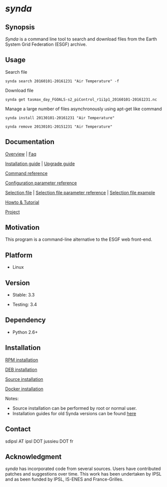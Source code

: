 # *synda*

## Synopsis

*Synda* is a command line tool to search and download files from the Earth
System Grid Federation (ESGF) archive.

## Usage

Search file

    synda search 20160101-20161231 "Air Temperature" -f

Download file

    synda get tasmax_day_FGOALS-s2_piControl_r1i1p1_20160101-20161231.nc

Manage a large number of files asynchronously using apt-get like command

    synda install 20130101-20161231 "Air Temperature"

    synda remove 20130101-20151231 "Air Temperature"

## Documentation

[Overview](sdt/doc/overview.md)                                       | [Faq](sdt/doc/faq.md)

[Installation guide](#installation)                                   | [Upgrade guide](sdt/doc/upgrade_guide.md)

[Command reference](sdt/doc/command_reference.md)

[Configuration parameter reference](sdt/doc/configuration_parameter_reference.md)

[Selection file](sdt/doc/selection_file.md)                           | [Selection file parameter reference](sdt/doc/selection_file_parameter_reference.md) | [Selection file example](https://github.com/Prodiguer/synda/tree/master/sdt/selection/sample)

[Howto & Tutorial](sdt/doc/howto_and_tutorial.md)

[Project](sdt/doc/project.md)

## Motivation

This program is a command-line alternative to the ESGF web front-end.

## Platform

* Linux

## Version

* Stable: 3.3

* Testing: 3.4

## Dependency

* Python 2.6+

## Installation

[RPM installation](sdt/doc/rpm_install.md)

[DEB installation](sdt/doc/deb_install.md)

[Source installation](sdt/doc/src_install.md)

[Docker installation](https://hub.docker.com/r/prodiguer/synda)

Notes:

* Source installation can be performed by root or normal user.
* Installation guides for old Synda versions can be found [here](sdt/doc/old_version_installation_guide)

## Contact

sdipsl AT ipsl DOT jussieu DOT fr

## Acknowledgment

*synda* has incorporated code from several sources. Users have contributed
patches and suggestions over time. This work has been undertaken by IPSL and
as been funded by IPSL, IS-ENES and France-Grilles.
